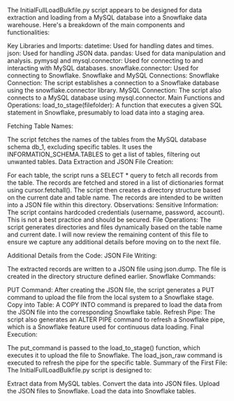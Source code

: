 The InitialFullLoadBulkfile.py script appears to be designed for data extraction and loading from a MySQL database into a Snowflake data warehouse. Here's a breakdown of the main components and functionalities:

Key Libraries and Imports:
datetime: Used for handling dates and times.
json: Used for handling JSON data.
pandas: Used for data manipulation and analysis.
pymysql and mysql.connector: Used for connecting to and interacting with MySQL databases.
snowflake.connector: Used for connecting to Snowflake.
Snowflake and MySQL Connections:
Snowflake Connection: The script establishes a connection to a Snowflake database using the snowflake.connector library.
MySQL Connection: The script also connects to a MySQL database using mysql.connector.
Main Functions and Operations:
load_to_stage(filefolder): A function that executes a given SQL statement in Snowflake, presumably to load data into a staging area.

Fetching Table Names:

The script fetches the names of the tables from the MySQL database schema db_1, excluding specific tables.
It uses the INFORMATION_SCHEMA.TABLES to get a list of tables, filtering out unwanted tables.
Data Extraction and JSON File Creation:

For each table, the script runs a SELECT * query to fetch all records from the table.
The records are fetched and stored in a list of dictionaries format using cursor.fetchall().
The script then creates a directory structure based on the current date and table name.
The records are intended to be written into a JSON file within this directory.
Observations:
Sensitive Information: The script contains hardcoded credentials (username, password, account). This is not a best practice and should be secured.
File Operations: The script generates directories and files dynamically based on the table name and current date.
I will now review the remaining content of this file to ensure we capture any additional details before moving on to the next file. ​​

Additional Details from the Code:
JSON File Writing:

The extracted records are written to a JSON file using json.dump. The file is created in the directory structure defined earlier.
Snowflake Commands:

PUT Command: After creating the JSON file, the script generates a PUT command to upload the file from the local system to a Snowflake stage.
Copy into Table: A COPY INTO command is prepared to load the data from the JSON file into the corresponding Snowflake table.
Refresh Pipe: The script also generates an ALTER PIPE command to refresh a Snowflake pipe, which is a Snowflake feature used for continuous data loading.
Final Execution:

The put_command is passed to the load_to_stage() function, which executes it to upload the file to Snowflake.
The load_json_raw command is executed to refresh the pipe for the specific table.
Summary of the First File:
The InitialFullLoadBulkfile.py script is designed to:

Extract data from MySQL tables.
Convert the data into JSON files.
Upload the JSON files to Snowflake.
Load the data into Snowflake tables.
